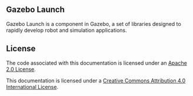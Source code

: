 ## Gazebo Launch

Gazebo Launch is a component in Gazebo, a set of libraries
designed to rapidly develop robot and simulation applications. 

## License

The code associated with this documentation is licensed under an [Apache 2.0 License](https://www.apache.org/licenses/LICENSE-2.0).

This documentation is licensed under a [Creative Commons Attribution 4.0 International License](http://creativecommons.org/licenses/by/4.0/).
